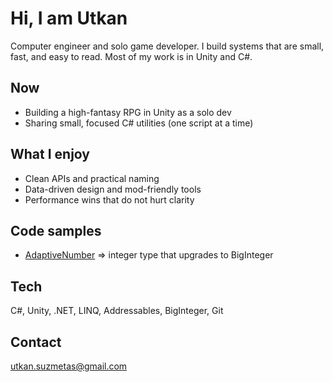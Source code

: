 # Hi, I am Utkan

Computer engineer and solo game developer. I build systems that are small, fast, and easy to read. Most of my work is in Unity and C#.

## Now
- Building a high-fantasy RPG in Unity as a solo dev
- Sharing small, focused C# utilities (one script at a time)

## What I enjoy
- Clean APIs and practical naming
- Data-driven design and mod-friendly tools
- Performance wins that do not hurt clarity

## Code samples
- [AdaptiveNumber](https://github.com/UtkanS/adaptive-number) => integer type that upgrades to BigInteger

## Tech
C#, Unity, .NET, LINQ, Addressables, BigInteger, Git

## Contact
utkan.suzmetas@gmail.com
